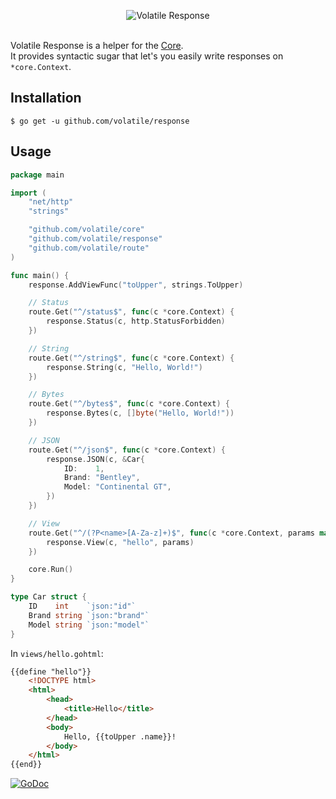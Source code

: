 <p align="center"><img src="https://cloud.githubusercontent.com/assets/9503891/8758179/67dfe466-2ce1-11e5-9539-2740ca0179bf.png" alt="Volatile Response" title="Volatile Response"><br><br></p>

Volatile Response is a helper for the [Core](https://github.com/volatile/core).  
It provides syntactic sugar that let's you easily write responses on `*core.Context`.

## Installation

```Shell
$ go get -u github.com/volatile/response
```

## Usage

```Go
package main

import (
	"net/http"
	"strings"

	"github.com/volatile/core"
	"github.com/volatile/response"
	"github.com/volatile/route"
)

func main() {
	response.AddViewFunc("toUpper", strings.ToUpper)

	// Status
	route.Get("^/status$", func(c *core.Context) {
		response.Status(c, http.StatusForbidden)
	})

	// String
	route.Get("^/string$", func(c *core.Context) {
		response.String(c, "Hello, World!")
	})

	// Bytes
	route.Get("^/bytes$", func(c *core.Context) {
		response.Bytes(c, []byte("Hello, World!"))
	})

	// JSON
	route.Get("^/json$", func(c *core.Context) {
		response.JSON(c, &Car{
			ID:    1,
			Brand: "Bentley",
			Model: "Continental GT",
		})
	})

	// View
	route.Get("^/(?P<name>[A-Za-z]+)$", func(c *core.Context, params map[string]string) {
		response.View(c, "hello", params)
	})

	core.Run()
}

type Car struct {
	ID    int    `json:"id"`
	Brand string `json:"brand"`
	Model string `json:"model"`
}
```

In `views/hello.gohtml`:

```HTML
{{define "hello"}}
	<!DOCTYPE html>
	<html>
		<head>
			<title>Hello</title>
		</head>
		<body>
			Hello, {{toUpper .name}}!
		</body>
	</html>
{{end}}
```

[![GoDoc](https://godoc.org/github.com/volatile/response?status.svg)](https://godoc.org/github.com/volatile/response)
